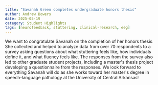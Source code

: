 ```yaml
---
title: "Savanah Green completes undergraduate honors thesis"
author: Andrew Bowers
date: 2025-05-19
category: Student Highlights
tags: [neurofeedback, stuttering, clinical-research, eeg]
---
```

We want to congratulate Savanah on the completion of her honors thesis. She collected and helped to analyze data from over 70 respondents to a survey asking questions about what stuttering feels like, how individuals define it, and what fluency feels like. The responses from the survey also led to other graduate student projects, including a master's thesis project developing a questionnaire from the responses. We look forward to everything Savanah will do as she works toward her master's degree in speech-language pathology at the University of Central Arkansas!
